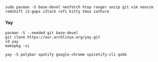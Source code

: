 `sudo pacman -S base-devel neofetch htop ranger unzip git vim neovim redshift i3-gaps i3lock rofi kitty tmux zathura`

#### Yay
```
pacman -S --needed git base-devel
git clone https://aur.archlinux.org/yay.git
cd yay
makepkg -si
```

`yay -S polybar spotify google-chrome spicetify-cli qxkb`
